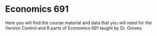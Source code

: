 # Economics 691
Here you will find the course material and data that you will need for the Version Control and R parts of Economics 691 taught by Dr. Groves.

